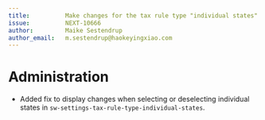 ```yaml
---
title:          Make changes for the tax rule type "individual states" visible
issue:          NEXT-10666
author:         Maike Sestendrup
author_email:   m.sestendrup@haokeyingxiao.com
---
```

# Administration
* Added fix to display changes when selecting or deselecting individual states in `sw-settings-tax-rule-type-individual-states`.

